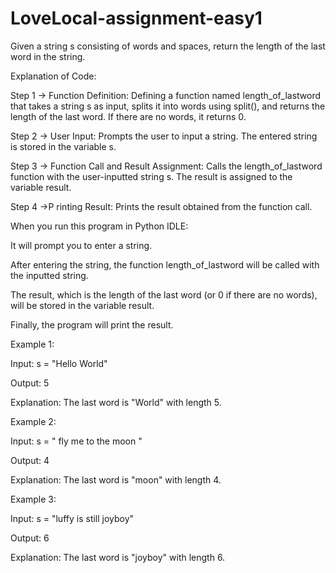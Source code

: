 # LoveLocal-assignment-easy1
Given a string s consisting of words and spaces, return the length of the last word in the string.

Explanation of Code:

Step 1 -> Function Definition: Defining a function named length_of_lastword that takes a string s as input, splits it into words using split(), and returns the length of the last word. If there are no words, it returns 0.

Step 2 -> User Input: Prompts the user to input a string. The entered string is stored in the variable s.

Step 3 -> Function Call and Result Assignment: Calls the length_of_lastword function with the user-inputted string s. The result is assigned to the variable result.

Step 4 ->P rinting Result: Prints the result obtained from the function call.

When you run this program in Python IDLE:

It will prompt you to enter a string.

After entering the string, the function length_of_lastword will be called with the inputted string.

The result, which is the length of the last word (or 0 if there are no words), will be stored in the variable result.

Finally, the program will print the result.

Example 1:

Input: s = "Hello World"

Output: 5

Explanation: The last word is "World" with length 5.

Example 2:

Input: s = "   fly me   to   the moon  "

Output: 4

Explanation: The last word is "moon" with length 4.

Example 3:

Input: s = "luffy is still joyboy"

Output: 6

Explanation: The last word is "joyboy" with length 6.

